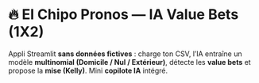 
# 🔥 El Chipo Pronos — IA Value Bets (1X2)

Appli Streamlit **sans données fictives** : charge ton CSV, l’IA entraîne un modèle **multinomial (Domicile / Nul / Extérieur)**, détecte les **value bets** et propose la **mise (Kelly)**. Mini **copilote IA** intégré.
